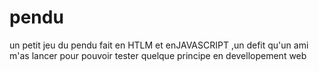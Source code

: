 # pendu
un petit jeu du pendu fait en HTLM et enJAVASCRIPT ,un defit qu'un ami m'as lancer pour pouvoir tester quelque principe en devellopement web 

